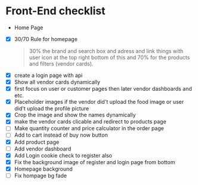 # Front-End checklist 

- Home Page
- [x] 30/70 Rule for homepage
  > 30% the brand and search box and adress and link things with user icon at the top right bottom of  this and 70% for the products and filters (vendor cards).
- [x] create a login page with api
- [x] Show all vendor cards dynamically 
- [x] first focus on user or customer pages then later vendor dashboards and etc.
- [x] Placeholder images if the vendor did't upload the food image or user did't upload the profile picture
- [x] Crop the image and show the names dynamically 
- [x] make the vendor cards clicable and redirect to products page
- [ ] Make quantity counter and price calculator in the order page
- [ ] Add to cart instead of buy now button
- [x] Add product page 
- [ ] Add vendor dashboard
- [x] Add Login cookie check to register also
- [x] Fix the background image of register and login page from bottom
- [x] Homepage background
- [ ] Fix hompage bg fade